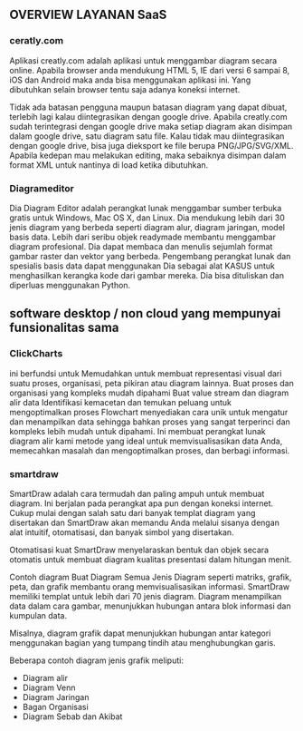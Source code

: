 <h2>OVERVIEW LAYANAN SaaS</h2>
<h3>ceratly.com</h3>
Aplikasi creatly.com adalah aplikasi untuk menggambar diagram secara online.
Apabila browser anda mendukung HTML 5, IE dari versi 6 sampai 8, iOS
dan Android maka anda bisa menggunakan aplikasi ini. Yang dibutuhkan
selain browser tentu saja adanya koneksi internet.

Tidak ada batasan pengguna maupun batasan diagram yang dapat dibuat,
 terlebih lagi kalau diintegrasikan dengan google drive. Apabila creatly.com
sudah terintegrasi dengan google drive maka setiap diagram akan disimpan
dalam google drive, satu diagram satu file. Kalau tidak mau diintegrasikan
dengan google drive, bisa juga dieksport ke file berupa PNG/JPG/SVG/XML.
Apabila kedepan mau melakukan editing, maka sebaiknya disimpan dalam format XML
untuk nantinya di load ketika dibutuhkan.

<h3>Diagrameditor</h3>
Dia Diagram Editor adalah perangkat lunak menggambar sumber terbuka gratis untuk Windows, Mac OS X, dan Linux. Dia mendukung lebih dari 30 jenis diagram yang berbeda seperti diagram alur, diagram jaringan, model basis data. Lebih dari seribu objek readymade membantu menggambar diagram profesional. Dia dapat membaca dan menulis sejumlah format gambar raster dan vektor yang berbeda. Pengembang perangkat lunak dan spesialis basis data dapat menggunakan Dia sebagai alat KASUS untuk menghasilkan kerangka kode dari gambar mereka. Dia bisa dituliskan dan diperluas menggunakan Python.



<h2>software desktop / non cloud yang mempunyai funsionalitas sama</h2>

<h3>ClickCharts</h3>
ini berfundsi untuk Memudahkan untuk membuat representasi visual dari suatu proses, organisasi, peta pikiran atau diagram lainnya.
Buat proses dan organisasi yang kompleks mudah dipahami
Buat value stream dan diagram alir data
Identifikasi kemacetan dan temukan peluang untuk mengoptimalkan proses
Flowchart menyediakan cara unik untuk mengatur dan menampilkan data sehingga bahkan proses yang sangat terperinci dan kompleks lebih mudah untuk dipahami. Ini membuat perangkat lunak diagram alir kami metode yang ideal untuk memvisualisasikan data Anda, memecahkan masalah dan mengoptimalkan proses, dan berbagi informasi.

<h3>smartdraw</h3>

SmartDraw adalah cara termudah dan paling ampuh untuk membuat diagram. Ini berjalan pada perangkat apa pun dengan koneksi internet. Cukup mulai dengan salah satu dari banyak templat diagram yang disertakan dan SmartDraw akan memandu Anda melalui sisanya dengan alat intuitif, otomatisasi, dan banyak simbol yang disertakan.

Otomatisasi kuat SmartDraw menyelaraskan bentuk dan objek secara otomatis untuk membuat diagram kualitas presentasi dalam hitungan menit.

Contoh diagram
Buat Diagram Semua Jenis
Diagram seperti matriks, grafik, peta, dan grafik membantu orang memvisualisasikan informasi. SmartDraw memiliki templat untuk lebih dari 70 jenis diagram. Diagram menampilkan data dalam cara gambar, menunjukkan hubungan antara blok informasi dan kumpulan data.

Misalnya, diagram grafik dapat menunjukkan hubungan antar kategori menggunakan bagian yang tumpang tindih atau menghubungkan garis.

Beberapa contoh diagram jenis grafik meliputi:
<ul>
<li>Diagram alir</li>
<li>Diagram Venn</li>
<li>Diagram Jaringan</li>
<li>Bagan Organisasi</li>
<li>Diagram Sebab dan Akibat</li>
</ul>
